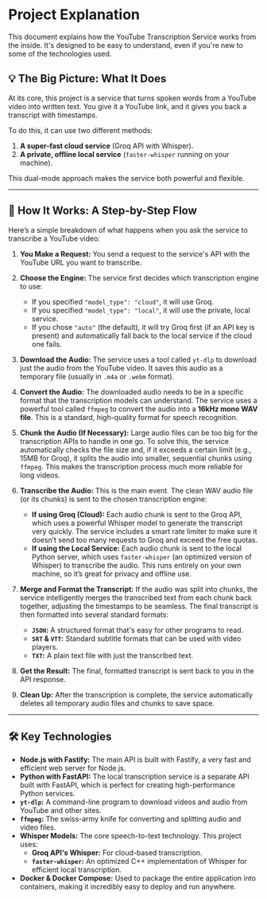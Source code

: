 # Project Explanation

This document explains how the YouTube Transcription Service works from the inside. It's designed to be easy to understand, even if you're new to some of the technologies used.

## 💡 The Big Picture: What It Does

At its core, this project is a service that turns spoken words from a YouTube video into written text. You give it a YouTube link, and it gives you back a transcript with timestamps.

To do this, it can use two different methods:
1.  **A super-fast cloud service** (Groq API with Whisper).
2.  **A private, offline local service** (`faster-whisper` running on your machine).

This dual-mode approach makes the service both powerful and flexible.

--- 

## 🌊 How It Works: A Step-by-Step Flow

Here’s a simple breakdown of what happens when you ask the service to transcribe a YouTube video:

1.  **You Make a Request:** You send a request to the service's API with the YouTube URL you want to transcribe.

2.  **Choose the Engine:** The service first decides which transcription engine to use:
    - If you specified `"model_type": "cloud"`, it will use Groq.
    - If you specified `"model_type": "local"`, it will use the private, local service.
    - If you chose `"auto"` (the default), it will try Groq first (if an API key is present) and automatically fall back to the local service if the cloud one fails.

3.  **Download the Audio:** The service uses a tool called `yt-dlp` to download just the audio from the YouTube video. It saves this audio as a temporary file (usually in `.m4a` or `.webm` format).

4.  **Convert the Audio:** The downloaded audio needs to be in a specific format that the transcription models can understand. The service uses a powerful tool called `ffmpeg` to convert the audio into a **16kHz mono WAV file**. This is a standard, high-quality format for speech recognition.

5.  **Chunk the Audio (If Necessary):** Large audio files can be too big for the transcription APIs to handle in one go. To solve this, the service automatically checks the file size and, if it exceeds a certain limit (e.g., 15MB for Groq), it splits the audio into smaller, sequential chunks using `ffmpeg`. This makes the transcription process much more reliable for long videos.

6.  **Transcribe the Audio:** This is the main event. The clean WAV audio file (or its chunks) is sent to the chosen transcription engine:
    - **If using Groq (Cloud):** Each audio chunk is sent to the Groq API, which uses a powerful Whisper model to generate the transcript very quickly. The service includes a smart rate limiter to make sure it doesn’t send too many requests to Groq and exceed the free quotas.
    - **If using the Local Service:** Each audio chunk is sent to the local Python server, which uses `faster-whisper` (an optimized version of Whisper) to transcribe the audio. This runs entirely on your own machine, so it’s great for privacy and offline use.

7.  **Merge and Format the Transcript:** If the audio was split into chunks, the service intelligently merges the transcribed text from each chunk back together, adjusting the timestamps to be seamless. The final transcript is then formatted into several standard formats:
    - **`JSON`:** A structured format that's easy for other programs to read.
    - **`SRT` & `VTT`:** Standard subtitle formats that can be used with video players.
    - **`TXT`:** A plain text file with just the transcribed text.

8.  **Get the Result:** The final, formatted transcript is sent back to you in the API response.

9.  **Clean Up:** After the transcription is complete, the service automatically deletes all temporary audio files and chunks to save space.

--- 

## 🛠️ Key Technologies

- **Node.js with Fastify:** The main API is built with Fastify, a very fast and efficient web server for Node.js.
- **Python with FastAPI:** The local transcription service is a separate API built with FastAPI, which is perfect for creating high-performance Python services.
- **`yt-dlp`:** A command-line program to download videos and audio from YouTube and other sites.
- **`ffmpeg`:** The swiss-army knife for converting and splitting audio and video files.
- **Whisper Models:** The core speech-to-text technology. This project uses:
  - **Groq API's Whisper:** For cloud-based transcription.
  - **`faster-whisper`:** An optimized C++ implementation of Whisper for efficient local transcription.
- **Docker & Docker Compose:** Used to package the entire application into containers, making it incredibly easy to deploy and run anywhere.
